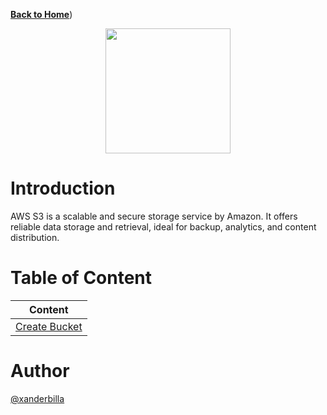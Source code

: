 [**Back to Home**](https://github.com/xanderbilla/ExamPrep-AWS/blob/main/README.md))

<center>
<img src='https://i.pinimg.com/originals/4a/41/7d/4a417d1f8cab870d4e93498ae1ae2d21.png' height=200/>
</center>

# Introduction

AWS S3 is a scalable and secure storage service by Amazon. It offers reliable data storage and retrieval, ideal for backup, analytics, and content distribution.

# Table of Content


| Content    | 
| :-----------: | 
| [Create Bucket](https://github.com/xanderbilla/ExamPrep-AWS/blob/main/__Docs/S3/pages/S3_01_Create-Bucket.md)    | 

# Author

[@xanderbilla](https://github.com/xanderbilla)